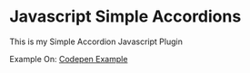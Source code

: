 # Javascript Simple Accordions

This is my Simple Accordion Javascript Plugin


Example On:
[Codepen Example](https://codepen.io/felix-schuermeyer/pen/oMoPNZ)